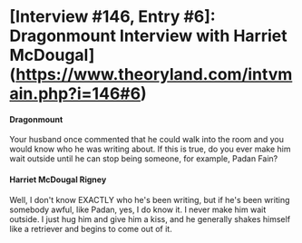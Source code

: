 # [Interview #146, Entry #6]: Dragonmount Interview with Harriet McDougal](https://www.theoryland.com/intvmain.php?i=146#6)

#### Dragonmount

Your husband once commented that he could walk into the room and you would know who he was writing about. If this is true, do you ever make him wait outside until he can stop being someone, for example, Padan Fain?

#### Harriet McDougal Rigney

Well, I don't know EXACTLY who he's been writing, but if he's been writing somebody awful, like Padan, yes, I do know it. I never make him wait outside. I just hug him and give him a kiss, and he generally shakes himself like a retriever and begins to come out of it.

